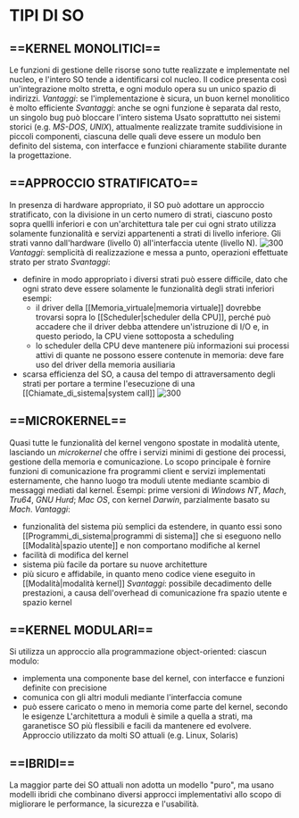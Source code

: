 # TIPI DI SO
## ==KERNEL MONOLITICI==
Le funzioni di gestione delle risorse sono tutte realizzate e implementate nel nucleo, e l'intero SO tende a identificarsi col nucleo. Il codice presenta così un'integrazione molto stretta, e ogni modulo opera su un unico spazio di indirizzi.
_Vantaggi_: se l'implementazione è sicura, un buon kernel monolitico è molto efficiente
_Svantaggi_: anche se ogni funzione è separata dal resto, un singolo bug può bloccare l'intero sistema
Usato soprattutto nei sistemi storici (e.g. _MS-DOS_, _UNIX_), attualmente realizzate tramite suddivisione in piccoli componenti, ciascuna delle quali deve essere un modulo ben definito del sistema, con interfacce e funzioni chiaramente stabilite durante la progettazione.

## ==APPROCCIO STRATIFICATO==
In presenza di hardware appropriato, il SO può adottare un approccio stratificato, con la divisione in un certo numero di strati, ciascuno posto sopra quellli inferiori e con un'architettura tale per cui ogni strato utilizza solamente funzionalità e servizi appartenenti a strati di livello inferiore. Gli strati vanno dall'hardware (livello 0) all'interfaccia utente (livello N).
![300](strati.png)
_Vantaggi_: semplicità di realizzazione e messa a punto, operazioni effettuate strato per strato
_Svantaggi_:
- definire in modo appropriato i diversi strati può essere difficile, dato che ogni strato deve essere solamente le funzionalità degli strati inferiori
	esempi:
	- il driver della [[Memoria_virtuale|memoria virtuale]] dovrebbe trovarsi sopra lo [[Scheduler|scheduler della CPU]], perché può accadere che il driver debba attendere un'istruzione di I/O e, in questo periodo, la CPU viene sottoposta a scheduling
	- lo scheduler della CPU deve mantenere più informazioni sui processi attivi di quante ne possono essere contenute in memoria: deve fare uso del driver della memoria ausiliaria
- scarsa efficienza del SO, a causa del tempo di attraversamento degli strati per portare a termine l'esecuzione di una [[Chiamate_di_sistema|system call]]
![300](strati2.png)

## ==MICROKERNEL==
Quasi tutte le funzionalità del kernel vengono spostate in modalità utente, lasciando un _microkernel_ che offre i servizi minimi di gestione dei processi, gestione della memoria e comunicazione. Lo scopo principale è fornire funzioni di comunicazione fra programmi client e servizi implementati esternamente, che hanno luogo tra moduli utente mediante scambio di messaggi mediati dal kernel.
Esempi: prime versioni di _Windows NT_, _Mach_, _Tru64_, _GNU Hurd_; _Mac OS_, con kernel _Darwin_, parzialmente basato su _Mach_.
_Vantaggi_:
- funzionalità del sistema più semplici da estendere, in quanto essi sono [[Programmi_di_sistema|programmi di sistema]] che si eseguono nello [[Modalità|spazio utente]] e non comportano modifiche al kernel
- facilità di modifica del kernel
- sistema più facile da portare su nuove architetture
- più sicuro e affidabile, in quanto meno codice viene eseguito in [[Modalità|modalità kernel]]
_Svantaggi_: possibile decadimento delle prestazioni, a causa dell'overhead di comunicazione fra spazio utente e spazio kernel

## ==KERNEL MODULARI==
Si utilizza un approccio alla programmazione object-oriented: ciascun modulo:
- implementa una componente base del kernel, con interfacce e funzioni definite con precisione
- comunica con gli altri moduli mediante l'interfaccia comune
- può essere caricato o meno in memoria come parte del kernel, secondo le esigenze
L'architettura a moduli è simile a quella a strati, ma garanetisce SO più flessibili e facili da mantenere ed evolvere.
Approccio utilizzato da molti SO attuali (e.g. Linux, Solaris)

## ==IBRIDI==
La maggior parte dei SO attuali non adotta un modello "puro", ma usano modelli ibridi che combinano diversi approcci implementativi allo scopo di migliorare le performance, la sicurezza e l'usabilità.
